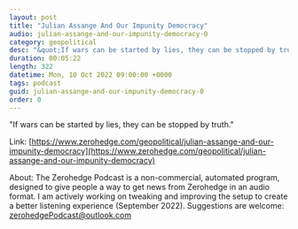 ```yaml
---
layout: post
title: "Julian Assange And Our Impunity Democracy"
audio: julian-assange-and-our-impunity-democracy-0
category: geopolitical
desc: "&quot;If wars can be started by lies, they can be stopped by truth.&quot;"
duration: 00:05:22
length: 322
datetime: Mon, 10 Oct 2022 09:00:00 +0000
tags: podcast
guid: julian-assange-and-our-impunity-democracy-0
order: 0
---
```

&quot;If wars can be started by lies, they can be stopped by truth.&quot;

Link: [https://www.zerohedge.com/geopolitical/julian-assange-and-our-impunity-democracy](https://www.zerohedge.com/geopolitical/julian-assange-and-our-impunity-democracy)

About: The Zerohedge Podcast is a non-commercial, automated program, designed to give people a way to get news from Zerohedge in an audio format.  I am actively working on tweaking and improving the setup to create a better listening experience (September 2022).  Suggestions are welcome: [zerohedgePodcast@outlook.com](mailto:zerohedgePodcast@outlook.com)